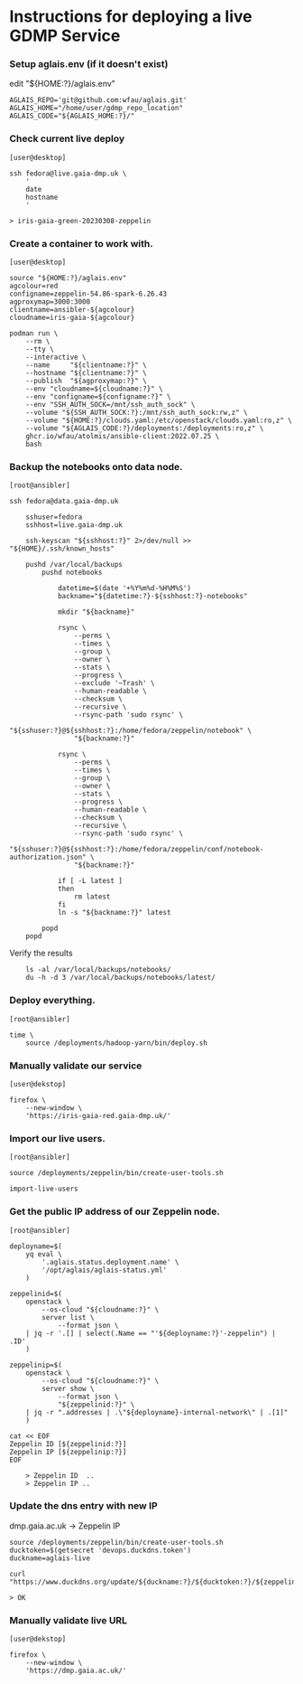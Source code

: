 # Instructions for deploying a live GDMP Service

### Setup aglais.env (if it doesn't exist)

edit "${HOME:?}/aglais.env"
	
	AGLAIS_REPO='git@github.com:wfau/aglais.git'
	AGLAIS_HOME="/home/user/gdmp_repo_location"
	AGLAIS_CODE="${AGLAIS_HOME:?}/"


### Check current live deploy 

    [user@desktop]

    ssh fedora@live.gaia-dmp.uk \
        '
        date
        hostname
        '
        
	> iris-gaia-green-20230308-zeppelin



### Create a container to work with.

    [user@desktop]

    source "${HOME:?}/aglais.env"
    agcolour=red
    configname=zeppelin-54.86-spark-6.26.43
    agproxymap=3000:3000
    clientname=ansibler-${agcolour}
    cloudname=iris-gaia-${agcolour}

    podman run \
        --rm \
        --tty \
        --interactive \
        --name     "${clientname:?}" \
        --hostname "${clientname:?}" \
        --publish  "${agproxymap:?}" \
        --env "cloudname=${cloudname:?}" \
        --env "configname=${configname:?}" \
        --env "SSH_AUTH_SOCK=/mnt/ssh_auth_sock" \
        --volume "${SSH_AUTH_SOCK:?}:/mnt/ssh_auth_sock:rw,z" \
        --volume "${HOME:?}/clouds.yaml:/etc/openstack/clouds.yaml:ro,z" \
        --volume "${AGLAIS_CODE:?}/deployments:/deployments:ro,z" \
        ghcr.io/wfau/atolmis/ansible-client:2022.07.25 \
        bash


### Backup the notebooks onto data node.

    [root@ansibler]

    ssh fedora@data.gaia-dmp.uk

        sshuser=fedora
        sshhost=live.gaia-dmp.uk

        ssh-keyscan "${sshhost:?}" 2>/dev/null >> "${HOME}/.ssh/known_hosts"

        pushd /var/local/backups
            pushd notebooks

                datetime=$(date '+%Y%m%d-%H%M%S')
                backname="${datetime:?}-${sshhost:?}-notebooks"

                mkdir "${backname}"

                rsync \
                    --perms \
                    --times \
                    --group \
                    --owner \
                    --stats \
                    --progress \
                    --exclude '~Trash' \
                    --human-readable \
                    --checksum \
                    --recursive \
                    --rsync-path 'sudo rsync' \
                    "${sshuser:?}@${sshhost:?}:/home/fedora/zeppelin/notebook" \
                    "${backname:?}"

                rsync \
                    --perms \
                    --times \
                    --group \
                    --owner \
                    --stats \
                    --progress \
                    --human-readable \
                    --checksum \
                    --recursive \
                    --rsync-path 'sudo rsync' \
                    "${sshuser:?}@${sshhost:?}:/home/fedora/zeppelin/conf/notebook-authorization.json" \
                    "${backname:?}"

                if [ -L latest ]
                then
                    rm latest
                fi
                ln -s "${backname:?}" latest

            popd
        popd

Verify the results
        
        ls -al /var/local/backups/notebooks/
        du -h -d 3 /var/local/backups/notebooks/latest/



### Deploy everything.

    [root@ansibler]

    time \
        source /deployments/hadoop-yarn/bin/deploy.sh


### Manually validate our service

    [user@dekstop]
    
    firefox \
        --new-window \
        'https://iris-gaia-red.gaia-dmp.uk/'
	

### Import our live users.
    
    [root@ansibler]

    source /deployments/zeppelin/bin/create-user-tools.sh

    import-live-users   
    

### Get the public IP address of our Zeppelin node.

    [root@ansibler]

    deployname=$(
        yq eval \
            '.aglais.status.deployment.name' \
            '/opt/aglais/aglais-status.yml'
        )

    zeppelinid=$(
        openstack \
            --os-cloud "${cloudname:?}" \
            server list \
                --format json \
        | jq -r '.[] | select(.Name == "'${deployname:?}'-zeppelin") | .ID'
        )

    zeppelinip=$(
        openstack \
            --os-cloud "${cloudname:?}" \
            server show \
                --format json \
                "${zeppelinid:?}" \
        | jq -r ".addresses | .\"${deployname}-internal-network\" | .[1]"
        )
        
    cat << EOF
    Zeppelin ID [${zeppelinid:?}]
    Zeppelin IP [${zeppelinip:?}]
    EOF
    
        > Zeppelin ID  ..
        > Zeppelin IP ..
            
    

### Update the dns entry with new IP

dmp.gaia.ac.uk -> Zeppelin IP

    source /deployments/zeppelin/bin/create-user-tools.sh
    ducktoken=$(getsecret 'devops.duckdns.token')
    duckname=aglais-live

    curl "https://www.duckdns.org/update/${duckname:?}/${ducktoken:?}/${zeppelinip:?}"    

    > OK


### Manually validate live URL

    [user@dekstop]
    
    firefox \
        --new-window \
        'https://dmp.gaia.ac.uk/'

        
